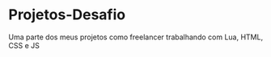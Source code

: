 # Projetos-Desafio

Uma parte dos meus projetos como freelancer trabalhando com Lua, HTML, CSS e JS
 
